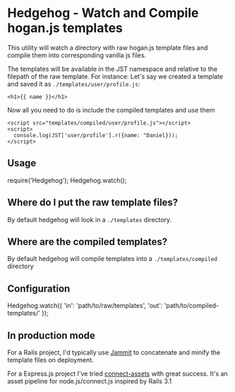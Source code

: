 Hedgehog - Watch and Compile hogan.js templates
===============================================

This utility will watch a directory with raw hogan.js template files and
compile them into corresponding vanilla js files.

The templates will be available in the JST namespace and relative to the
filepath of the raw template. For instance: Let's say we created a template
and saved it as `./templates/user/profile.js`:

    <h1>{{ name }}</h1>

Now all you need to do is include the compiled templates and use them

    <script src="templates/compiled/user/profile.js"></script>
    <script>
      console.log(JST['user/profile'].r({name: "Daniel}));
    </script>

Usage
-----
require('Hedgehog');
Hedgehog.watch();

Where do I put the raw template files?
-------------------------------------
By default hedgehog will look in a `./templates` directory.

Where are the compiled templates?
---------------------------------
By default hedgehog will compile templates into a `./templates/compiled` directory

Configuration
-------------
Hedgehog.watch({
  'in': 'path/to/raw/templates',
  'out': 'path/to/compiled-templates/'
});

In production mode
------------------
For a Rails project, I'd typically use [Jammit](http://documentcloud.github.com/jammit/) 
to concatenate and minify the template files on deployment.

For a Express.js project I've tried [connect-assets](https://github.com/TrevorBurnham/connect-assets) with great success. It's an asset pipeline
for node.js/connect.js inspired by Rails 3.1
